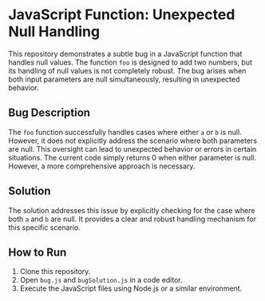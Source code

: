 # JavaScript Function: Unexpected Null Handling

This repository demonstrates a subtle bug in a JavaScript function that handles null values. The function `foo` is designed to add two numbers, but its handling of null values is not completely robust.  The bug arises when both input parameters are null simultaneously, resulting in unexpected behavior.

## Bug Description

The `foo` function successfully handles cases where either `a` or `b` is null. However, it does not explicitly address the scenario where both parameters are null. This oversight can lead to unexpected behavior or errors in certain situations. The current code simply returns 0 when either parameter is null. However, a more comprehensive approach is necessary. 

## Solution

The solution addresses this issue by explicitly checking for the case where both `a` and `b` are null.  It provides a clear and robust handling mechanism for this specific scenario.

## How to Run

1. Clone this repository.
2. Open `bug.js` and `bugSolution.js` in a code editor.
3. Execute the JavaScript files using Node.js or a similar environment.